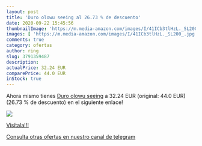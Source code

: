 ```yaml
---
layout: post
title: 'Duro olowu seeing al 26.73 % de descuento'
date: 2020-09-22 15:45:56
thumbnailImage: 'https://m.media-amazon.com/images/I/41ICb3tlHzL._SL200_.jpg'
images: [ 'https://m.media-amazon.com/images/I/41ICb3tlHzL._SL200_.jpg' ]
comments: true
category: ofertas
author: ring
slug: 3791359487
description:
actualPrice: 32.24 EUR
comparePrice: 44.0 EUR
inStock: true
---
```


Ahora mismo tienes [Duro olowu seeing](https://www.amazon.com/dp/3791359487/?tag=redken08-20) a 32.24 EUR (original: 44.0 EUR) (26.73 %  de descuento) en el siguiente enlace!

[![](https://m.media-amazon.com/images/I/41ICb3tlHzL._SL200_.jpg)](https://www.amazon.com/dp/3791359487/?tag=redken08-20)

[Visítala!!!](https://www.amazon.com/dp/3791359487/?tag=redken08-20)

[Consulta otras ofertas en nuestro canal de telegram](https://t.me/s/ofertas25)
